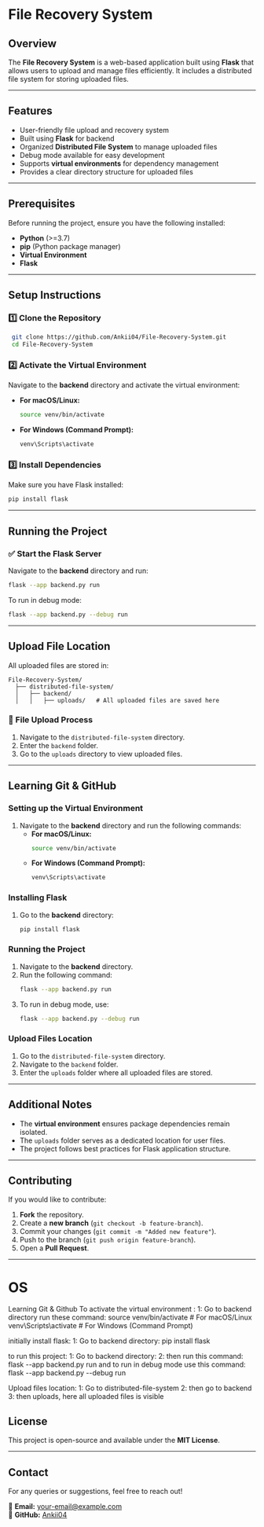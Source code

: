# File Recovery System

## Overview
The **File Recovery System** is a web-based application built using **Flask** that allows users to upload and manage files efficiently. It includes a distributed file system for storing uploaded files.

---

## Features
- User-friendly file upload and recovery system
- Built using **Flask** for backend
- Organized **Distributed File System** to manage uploaded files
- Debug mode available for easy development
- Supports **virtual environments** for dependency management
- Provides a clear directory structure for uploaded files

---

## Prerequisites
Before running the project, ensure you have the following installed:
- **Python** (>=3.7)
- **pip** (Python package manager)
- **Virtual Environment**
- **Flask**

---

## Setup Instructions

### 1️⃣ Clone the Repository
```sh
 git clone https://github.com/Ankii04/File-Recovery-System.git
 cd File-Recovery-System
```

### 2️⃣ Activate the Virtual Environment
Navigate to the **backend** directory and activate the virtual environment:
- **For macOS/Linux:**
  ```sh
  source venv/bin/activate
  ```
- **For Windows (Command Prompt):**
  ```sh
  venv\Scripts\activate
  ```

### 3️⃣ Install Dependencies
Make sure you have Flask installed:
```sh
pip install flask
```

---

## Running the Project

### ✅ Start the Flask Server
Navigate to the **backend** directory and run:
```sh
flask --app backend.py run
```
To run in debug mode:
```sh
flask --app backend.py --debug run
```

---

## Upload File Location
All uploaded files are stored in:
```plaintext
File-Recovery-System/
  ├── distributed-file-system/
  │   ├── backend/
  │   │   ├── uploads/   # All uploaded files are saved here
```

### 📂 File Upload Process
1. Navigate to the `distributed-file-system` directory.
2. Enter the `backend` folder.
3. Go to the `uploads` directory to view uploaded files.

---

## Learning Git & GitHub

### Setting up the Virtual Environment
1. Navigate to the **backend** directory and run the following commands:
   - **For macOS/Linux:**
     ```sh
     source venv/bin/activate
     ```
   - **For Windows (Command Prompt):**
     ```sh
     venv\Scripts\activate
     ```

### Installing Flask
1. Go to the **backend** directory:
   ```sh
   pip install flask
   ```

### Running the Project
1. Navigate to the **backend** directory.
2. Run the following command:
   ```sh
   flask --app backend.py run
   ```
3. To run in debug mode, use:
   ```sh
   flask --app backend.py --debug run
   ```

### Upload Files Location
1. Go to the `distributed-file-system` directory.
2. Navigate to the `backend` folder.
3. Enter the `uploads` folder where all uploaded files are stored.

---

## Additional Notes
- The **virtual environment** ensures package dependencies remain isolated.
- The `uploads` folder serves as a dedicated location for user files.
- The project follows best practices for Flask application structure.

---

## Contributing
If you would like to contribute:
1. **Fork** the repository.
2. Create a **new branch** (`git checkout -b feature-branch`).
3. Commit your changes (`git commit -m "Added new feature"`).
4. Push to the branch (`git push origin feature-branch`).
5. Open a **Pull Request**.

---
# OS
Learning Git &amp; Github
To activate the virtual environment :
    1: Go to backend directory run these command:
        source venv/bin/activate  # For macOS/Linux
        venv\Scripts\activate     # For Windows (Command Prompt)    

initially install flask:
    1: Go to backend directory: 
        pip install flask


to run this project:
    1: Go to backend directory: 
    2: then run this command: flask --app backend.py run
        and to run in debug mode use this command: flask --app backend.py --debug run

Upload files location:
    1: Go to distributed-file-system
    2: then go to backend
    3: then uploads, here all uploaded files is visible


## License
This project is open-source and available under the **MIT License**.

---

## Contact
For any queries or suggestions, feel free to reach out!

📧 **Email:** your-email@example.com  
🔗 **GitHub:** [Ankii04](https://github.com/Ankii04)

